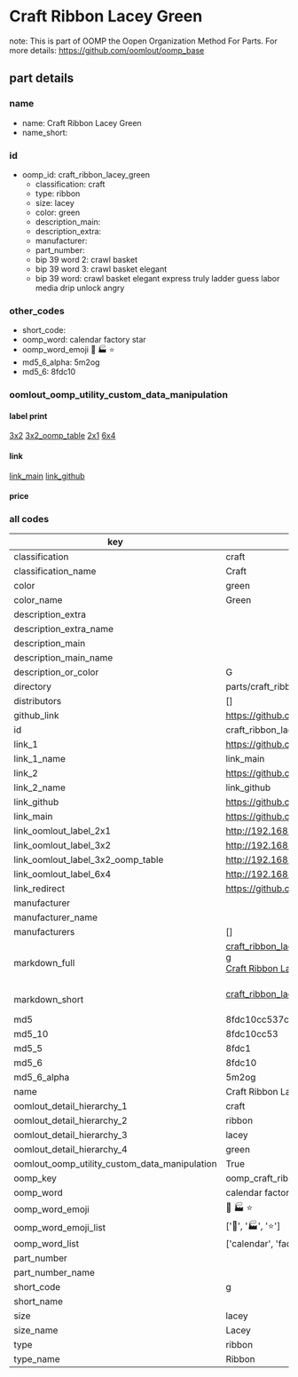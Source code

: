 # Craft Ribbon Lacey Green  

note: This is part of OOMP the Oopen Organization Method For Parts. For more details: https://github.com/oomlout/oomp_base

##  part details
  







### name
* name: Craft Ribbon Lacey Green
* name_short: 
### id
* oomp_id: craft_ribbon_lacey_green
  * classification: craft
  * type: ribbon
  * size: lacey
  * color: green
  * description_main: 
  * description_extra: 
  * manufacturer: 
  * part_number: 
  * bip 39 word 2: crawl basket
  * bip 39 word 3: crawl basket elegant
  * bip 39 word: crawl basket elegant express truly ladder guess labor media drip unlock angry

### other_codes
* short_code: 
* oomp_word: calendar factory star
* oomp_word_emoji :calendar: :factory: :star:
* md5_6_alpha: 5m2og
* md5_6: 8fdc10






### oomlout_oomp_utility_custom_data_manipulation
#### label print
[3x2](http://192.168.1.245:1112/?label=oomp%205m2og)
[3x2_oomp_table](http://192.168.1.108:1112/?label=oomp%205m2og)
[2x1](http://192.168.1.242:1112/?label=oomp%205m2og)
[6x4](http://192.168.1.55:1112/?label=oomp%205m2og)    

#### link

[link_main](https://github.com/oomlout/oomlout_oomp_version_1_messy/tree/main/parts/craft_ribbon_lacey_green) [link_github](https://github.com/oomlout/oomlout_oomp_version_1_messy/tree/main/parts/craft_ribbon_lacey_green)                             

#### price







### all codes 
| key | value |  
| --- | --- |  
| classification | craft |  
| classification_name | Craft |  
| color | green |  
| color_name | Green |  
| description_extra |  |  
| description_extra_name |  |  
| description_main |  |  
| description_main_name |  |  
| description_or_color | G  |  
| directory | parts/craft_ribbon_lacey_green |  
| distributors | [] |  
| github_link | https://github.com/oomlout/oomlout_oomp_part_src/tree/main/parts/craft_ribbon_lacey_green |  
| id | craft_ribbon_lacey_green |  
| link_1 | https://github.com/oomlout/oomlout_oomp_version_1_messy/tree/main/parts/craft_ribbon_lacey_green |  
| link_1_name | link_main |  
| link_2 | https://github.com/oomlout/oomlout_oomp_version_1_messy/tree/main/parts/craft_ribbon_lacey_green |  
| link_2_name | link_github |  
| link_github | https://github.com/oomlout/oomlout_oomp_version_1_messy/tree/main/parts/craft_ribbon_lacey_green |  
| link_main | https://github.com/oomlout/oomlout_oomp_version_1_messy/tree/main/parts/craft_ribbon_lacey_green |  
| link_oomlout_label_2x1 | http://192.168.1.242:1112/?label=oomp%205m2og |  
| link_oomlout_label_3x2 | http://192.168.1.245:1112/?label=oomp%205m2og |  
| link_oomlout_label_3x2_oomp_table | http://192.168.1.108:1112/?label=oomp%205m2og |  
| link_oomlout_label_6x4 | http://192.168.1.55:1112/?label=oomp%205m2og |  
| link_redirect | https://github.com/oomlout/oomlout_oomp_version_1_messy/tree/main/parts/craft_ribbon_lacey_green |  
| manufacturer |  |  
| manufacturer_name |  |  
| manufacturers | [] |  
| markdown_full | [craft_ribbon_lacey_green](none)<br>[g](none)<br>[Craft Ribbon Lacey Green](none)<br><br> |  
| markdown_short | [craft_ribbon_lacey_green](none)<br><br> |  
| md5 | 8fdc10cc537c4cedf1f4b50c8f04c995 |  
| md5_10 | 8fdc10cc53 |  
| md5_5 | 8fdc1 |  
| md5_6 | 8fdc10 |  
| md5_6_alpha | 5m2og |  
| name | Craft Ribbon Lacey Green |  
| oomlout_detail_hierarchy_1 | craft |  
| oomlout_detail_hierarchy_2 | ribbon |  
| oomlout_detail_hierarchy_3 | lacey |  
| oomlout_detail_hierarchy_4 | green |  
| oomlout_oomp_utility_custom_data_manipulation | True |  
| oomp_key | oomp_craft_ribbon_lacey_green |  
| oomp_word | calendar factory star |  
| oomp_word_emoji | :calendar: :factory: :star: |  
| oomp_word_emoji_list | [':calendar:', ':factory:', ':star:'] |  
| oomp_word_list | ['calendar', 'factory', 'star'] |  
| part_number |  |  
| part_number_name |  |  
| short_code | g |  
| short_name |  |  
| size | lacey |  
| size_name | Lacey |  
| type | ribbon |  
| type_name | Ribbon |  
